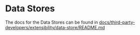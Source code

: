 # Data Stores

The docs for the Data Stores can be found in [docs/third-party-developers/extensibility/data-store/README.md](../../../docs/third-party-developers/extensibility/data-store/README.md)
